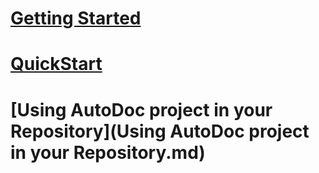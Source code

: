 # [Getting Started](GettingStarted.md)
# [QuickStart](QuickStart.md)
# [Using AutoDoc project in your Repository](Using AutoDoc project in your Repository.md)
